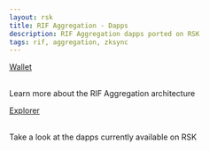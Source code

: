 ```yaml
---
layout: rsk
title: RIF Aggregation - Dapps
description: RIF Aggregation dapps ported on RSK
tags: rif, aggregation, zksync
---
```


<div class="container the-stack">
  <div class="row rif_blue_text">
    <div class="col">
      <div class="rns-index-box">
        <a href="http://wallet.dev.aggregation.rifcomputing.net/" rel="noopener noreferrer">Wallet</a>
        <br />
        <br />
        <p>Learn more about the RIF Aggregation architecture</p>
      </div>
    </div>
    <div class="col">
      <div class="rns-index-box">
        <a href="http://explorer.dev.aggregation.rifcomputing.net/" rel="noopener noreferrer">Explorer</a>
        <br />
        <br />
        <p>Take a look at the dapps currently available on RSK</p>
      </div>
    </div>
  </div>
</div>